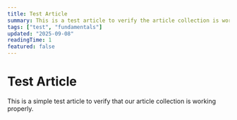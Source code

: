```yaml
---
title: Test Article
summary: This is a test article to verify the article collection is working properly. It contains minimal content to validate the schema and build process.
tags: ["test", "fundamentals"]
updated: "2025-09-08"
readingTime: 1
featured: false
---
```


# Test Article

This is a simple test article to verify that our article collection is working properly.